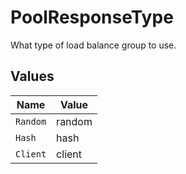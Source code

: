 # PoolResponseType

What type of load balance group to use.


## Values

| Name     | Value    |
| -------- | -------- |
| `Random` | random   |
| `Hash`   | hash     |
| `Client` | client   |